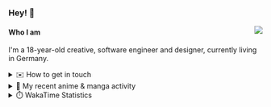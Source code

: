 ### Hey! 👋

[<img src="https://lanyard-profile-readme.vercel.app/api/228965621478588416" align="right">](https://discord.com/users/228965621478588416)

#### Who I am

I'm a 18-year-old creative, software engineer and designer, currently living in Germany.

<details>
  <summary>✉️ How to get in touch</summary>
  
> Sorted by how quickly you can expect a reply
- [Hit me up on Discord](https://discord.com/users/228965621478588416)
- [Hit me up on Twitter](https://twitter.com/cruggdev)
- [Send me a mail](mailto:me@crg.sh)
</details>


<details>
  <summary>🌸 My recent anime & manga activity</summary>
  
<!-- ANILIST_ACTIVITY:start -->

-   📺 Watched episode 2 - 5 of [Rascal Does Not Dream of Bunny Girl Senpai](https://anilist.co/anime/101291) (19:38, 01 August 2024)
-   📺 Watched episode 2 of [Alya Sometimes Hides Her Feelings in Russian](https://anilist.co/anime/162804) (19:57, 31 July 2024)
-   📺 Plans to watch [The Case Study of Vanitas](https://anilist.co/anime/131646) (03:42, 31 July 2024)
-   📺 Watched episode 1 of [Rascal Does Not Dream of Bunny Girl Senpai](https://anilist.co/anime/101291) (19:52, 29 July 2024)
-   📺 Plans to watch [YuruYuri](https://anilist.co/anime/10495) (22:19, 26 July 2024)

<!-- ANILIST_ACTIVITY:end -->
</details>

<details>
  <summary>⏱️ WakaTime Statistics</summary>

<!--START_SECTION:waka-->

```txt
From: 24 July 2024 - To: 31 July 2024

Svelte          1 hr 38 mins    ███████████░░░░░░░░░░░░░░   44.62 %
TypeScript      1 hr 7 mins     ███████▓░░░░░░░░░░░░░░░░░   30.79 %
YAML            18 mins         ██░░░░░░░░░░░░░░░░░░░░░░░   08.26 %
Bash            15 mins         █▓░░░░░░░░░░░░░░░░░░░░░░░   06.85 %
Docker          13 mins         █▓░░░░░░░░░░░░░░░░░░░░░░░   06.00 %
```

<!--END_SECTION:waka-->
</details>
